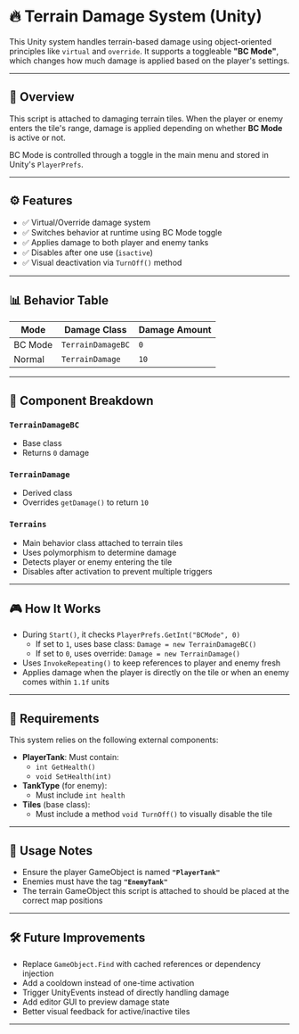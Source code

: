 # 🔥 Terrain Damage System (Unity)

This Unity system handles terrain-based damage using object-oriented principles like `virtual` and `override`. It supports a toggleable **"BC Mode"**, which changes how much damage is applied based on the player's settings.

---

## 📜 Overview

This script is attached to damaging terrain tiles. When the player or enemy enters the tile's range, damage is applied depending on whether **BC Mode** is active or not.

BC Mode is controlled through a toggle in the main menu and stored in Unity's `PlayerPrefs`.

---

## ⚙️ Features

- ✅ Virtual/Override damage system
- ✅ Switches behavior at runtime using BC Mode toggle
- ✅ Applies damage to both player and enemy tanks
- ✅ Disables after one use (`isactive`)
- ✅ Visual deactivation via `TurnOff()` method

---

## 📊 Behavior Table

| Mode      | Damage Class       | Damage Amount |
|-----------|--------------------|---------------|
| BC Mode   | `TerrainDamageBC`  | `0`           |
| Normal    | `TerrainDamage`    | `10`          |

---

## 🧩 Component Breakdown

### `TerrainDamageBC`
- Base class
- Returns `0` damage

### `TerrainDamage`
- Derived class
- Overrides `getDamage()` to return `10`

### `Terrains`
- Main behavior class attached to terrain tiles
- Uses polymorphism to determine damage
- Detects player or enemy entering the tile
- Disables after activation to prevent multiple triggers

---

## 🎮 How It Works

- During `Start()`, it checks `PlayerPrefs.GetInt("BCMode", 0)`
  - If set to `1`, uses base class: `Damage = new TerrainDamageBC()`
  - If set to `0`, uses override: `Damage = new TerrainDamage()`
- Uses `InvokeRepeating()` to keep references to player and enemy fresh
- Applies damage when the player is directly on the tile or when an enemy comes within `1.1f` units

---

## 🧪 Requirements

This system relies on the following external components:

- **PlayerTank**: Must contain:
  - `int GetHealth()`
  - `void SetHealth(int)`
- **TankType** (for enemy):
  - Must include `int health`
- **Tiles** (base class):
  - Must include a method `void TurnOff()` to visually disable the tile

---

## 📝 Usage Notes

- Ensure the player GameObject is named **`"PlayerTank"`**
- Enemies must have the tag **`"EnemyTank"`**
- The terrain GameObject this script is attached to should be placed at the correct map positions

---

## 🛠 Future Improvements

- Replace `GameObject.Find` with cached references or dependency injection
- Add a cooldown instead of one-time activation
- Trigger UnityEvents instead of directly handling damage
- Add editor GUI to preview damage state
- Better visual feedback for active/inactive tiles

---


